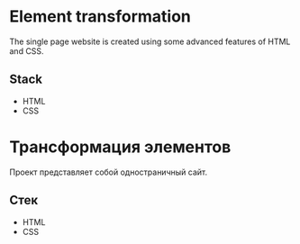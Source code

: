 # Element transformation
The single page website is created using some advanced features of HTML and CSS.
## Stack
* HTML
* CSS

# Трансформация элементов
Проект представляет собой одностраничный сайт.
## Стек
* HTML
* CSS
